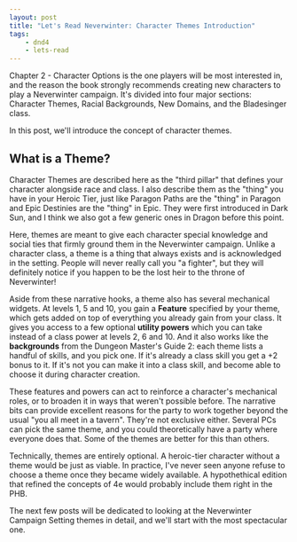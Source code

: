 ```yaml
---
layout: post
title: "Let's Read Neverwinter: Character Themes Introduction"
tags:
    - dnd4
    - lets-read
---
```


Chapter 2 - Character Options is the one players will be most interested in, and
the reason the book strongly recommends creating new characters to play a
Neverwinter campaign. It's divided into four major sections: Character Themes,
Racial Backgrounds, New Domains, and the Bladesinger class.

In this post, we'll introduce the concept of character themes.

## What is a Theme?

Character Themes are described here as the "third pillar" that defines your
character alongside race and class. I also describe them as the "thing" you have
in your Heroic Tier, just like Paragon Paths are the "thing" in Paragon and Epic
Destinies are the "thing" in Epic. They were first introduced in Dark Sun, and I
think we also got a few generic ones in Dragon before this point.

Here, themes are meant to give each character special knowledge and social ties
that firmly ground them in the Neverwinter campaign. Unlike a character class, a
theme is a thing that always exists and is acknowledged in the setting. People
will never really call you "a fighter", but they will definitely notice if you
happen to be the lost heir to the throne of Neverwinter!

Aside from these narrative hooks, a theme also has several mechanical
widgets. At levels 1, 5 and 10, you gain a **Feature** specified by your theme,
which gets added on top of everything you already gain from your class. It gives
you access to a few optional **utility powers** which you can take instead of a
class power at levels 2, 6 and 10. And it also works like the **backgrounds**
from the Dungeon Master's Guide 2: each theme lists a handful of skills, and you
pick one. If it's already a class skill you get a +2 bonus to it. If it's not
you can make it into a class skill, and become able to choose it during
character creation.

These features and powers can act to reinforce a character's mechanical roles,
or to broaden it in ways that weren't possible before. The narrative bits can
provide excellent reasons for the party to work together beyond the usual "you
all meet in a tavern". They're not exclusive either. Several PCs can pick the
same theme, and you could theoretically have a party where everyone does
that. Some of the themes are better for this than others.

Technically, themes are entirely optional. A heroic-tier character without a
theme would be just as viable. In practice, I've never seen anyone refuse to
choose a theme once they became widely available. A hypothethical edition that
refined the concepts of 4e would probably include them right in the PHB.

The next few posts will be dedicated to looking at the Neverwinter Campaign
Setting themes in detail, and we'll start with the most spectacular one.
